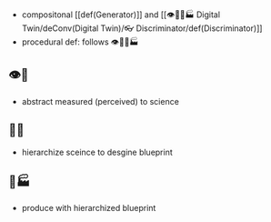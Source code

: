 - compositonal [[def(Generator)]] and [[👁🧠🌲🏭 Digital Twin/deConv(Digital Twin)/👓 Discriminator/def(Discriminator)]]
- procedural def: follows 👁🧠🌲🏭 
## 👁🧠
- abstract measured (perceived) to science
## 🧠🌲
- hierarchize sceince to desgine blueprint
## 🌲🏭 

- produce with hierarchized blueprint